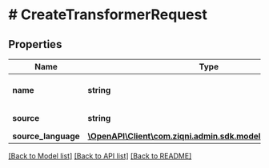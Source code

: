 # # CreateTransformerRequest

## Properties

Name | Type | Description | Notes
------------ | ------------- | ------------- | -------------
**name** | **string** | The name of the Transformer |
**source** | **string** | Source code | [optional]
**source_language** | [**\OpenAPI\Client\com.ziqni.admin.sdk.model\SourceLanguage**](SourceLanguage.md) |  |

[[Back to Model list]](../../README.md#models) [[Back to API list]](../../README.md#endpoints) [[Back to README]](../../README.md)
